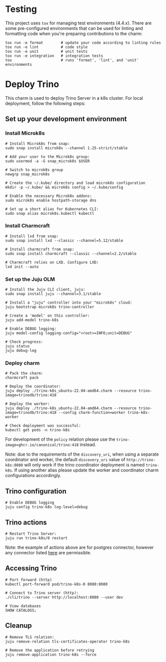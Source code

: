# Testing

This project uses `tox` for managing test environments (4.4.x). There are some pre-configured environments
that can be used for linting and formatting code when you're preparing contributions to the charm:

```shell
tox run -e format        # update your code according to linting rules
tox run -e lint          # code style
tox run -e unit          # unit tests
tox run -e integration   # integration tests
tox                      # runs 'format', 'lint', and 'unit' environments
```

# Deploy Trino

This charm is used to deploy Trino Server in a k8s cluster. For local deployment, follow the following steps:

## Set up your development environment
### Install Microk8s
```
# Install Microk8s from snap:
sudo snap install microk8s --channel 1.25-strict/stable

# Add your user to the Microk8s group:
sudo usermod -a -G snap_microk8s $USER

# Switch to microk8s group
newgrp snap_microk8s

# Create the ~/.kube/ directory and load microk8s configuration
mkdir -p ~/.kube/ && microk8s config > ~/.kube/config

# Enable the necessary Microk8s addons:
sudo microk8s enable hostpath-storage dns

# Set up a short alias for Kubernetes CLI:
sudo snap alias microk8s.kubectl kubectl
```
### Install Charmcraft
```
# Install lxd from snap:
sudo snap install lxd --classic --channel=5.12/stable

# Install charmcraft from snap:
sudo snap install charmcraft --classic --channel=2.2/stable

# Charmcraft relies on LXD. Configure LXD:
lxd init --auto
```
### Set up the Juju OLM
```
# Install the Juju CLI client, juju:
sudo snap install juju --channel=3.1/stable

# Install a "juju" controller into your "microk8s" cloud:
juju bootstrap microk8s trino-controller

# Create a 'model' on this controller:
juju add-model trino-k8s

# Enable DEBUG logging:
juju model-config logging-config="<root>=INFO;unit=DEBUG"

# Check progress:
juju status
juju debug-log
```
### Deploy charm
```
# Pack the charm:
charmcraft pack

# Deploy the coordinator:
juju deploy ./trino-k8s_ubuntu-22.04-amd64.charm --resource trino-image=trinodb/trino:418

# Deploy the worker:
juju deploy ./trino-k8s_ubuntu-22.04-amd64.charm --resource trino-image=trinodb/trino:418 --config charm-function=worker trino-k8s-worker

# Check deployment was successful:
kubectl get pods -n trino-k8s
```

For development of the `policy` relation please use the `trino-image=ghcr.io/canonical/trino:418` instead.

Note: due to the requirements of the `discovery_uri`, when using a separate coordinator and worker, the default `discovery_uri` value of `http://trino-k8s:8080` will only work if the trino coordinator deployment is named `trino-k8s`. If using another alias please update the worker and coordinator charm configurations accordingly.

## Trino configuration
```
# Enable DEBUG logging
juju config trino-k8s log-level=debug

```

## Trino actions
```
# Restart Trino Server:
juju run trino-k8s/0 restart
```

Note: the example of actions above are for postgres connector, however any connector listed [here](https://trino.io/docs/current/connector.html) are permissible.

## Accessing Trino
```
# Port forward (http)
kubectl port-forward pod/trino-k8s-0 8080:8080

# Connect to Trino server (http):
./cli/trino --server http://localhost:8080 --user dev

# View databases
SHOW CATALOGS;
```

## Cleanup
```
# Remove TLS relation: 
juju remove-relation tls-certificates-operator trino-k8s

# Remove the application before retrying
juju remove-application trino-k8s --force
```
